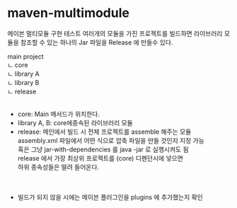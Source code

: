 # maven-multimodule 

메이븐 멀티모듈 구현 테스트
여러개의 모듈을 가진 프로젝트를 빌드하면 라이브러리 모듈을 참조할 수 있는 하나의 Jar 파일을 Release 에 만들수 있다.

main project<br>
ㄴ core<br>
ㄴ library A<br>
ㄴ library B<br>
ㄴ release<br>
<br>
- core: Main 메서드가 위치한다.<br>
- library A, B: core에종속된 라이브러리 모듈<br>
- release: 메인에서 빌드 시 전체 프로젝트를 assemble 해주는 모듈<br>
         assembly.xml 파일에서 어떤 식으로 압축 파일을 만들 것인지 지정 가능<br>
         혹은 그냥 jar-with-dependencies 를 java -jar 로 실행시켜도 됨<br>
         release 에서 가장 최상위 프로젝트를 (core) 디펜던시에 넣으면<br>
         하위 종속성들은 딸려 들어온다.<br>
<br><br>
* 빌드가 되지 않을 시에는 메이븐 플러그인을 plugins 에 추가했는지 확인
